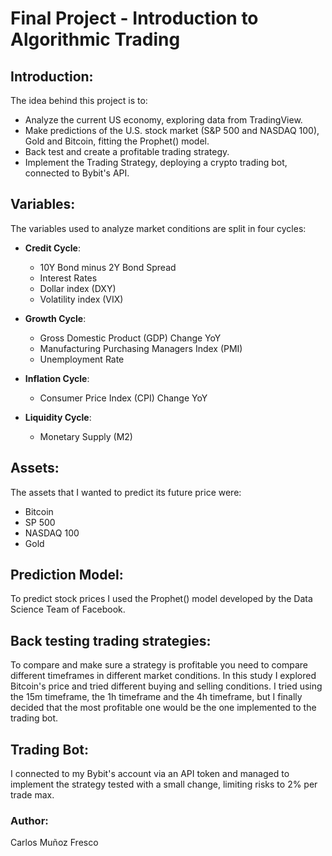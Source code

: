 # Final Project - Introduction to Algorithmic Trading 

## Introduction: 
The idea behind this project is to:
- Analyze the current US economy, exploring data from TradingView. 
- Make predictions of the U.S. stock market (S&P 500 and NASDAQ 100), Gold and Bitcoin, fitting the Prophet() model.
- Back test and create a profitable trading strategy.
- Implement the Trading Strategy, deploying a crypto trading bot, connected to Bybit's API.


## Variables: 
The variables used to analyze market conditions are split in four cycles: 
- **Credit Cycle**: 
    - 10Y Bond minus 2Y Bond Spread
    - Interest Rates
    - Dollar index (DXY)
    - Volatility index (VIX)

- **Growth Cycle**: 
    - Gross Domestic Product (GDP) Change YoY
    - Manufacturing Purchasing Managers Index (PMI)
    - Unemployment Rate

- **Inflation Cycle**:
    - Consumer Price Index (CPI) Change YoY

- **Liquidity Cycle**: 
    - Monetary Supply (M2)


## Assets:
The assets that I wanted to predict its future price were:
- Bitcoin
- SP 500
- NASDAQ 100
- Gold

## Prediction Model:
To predict stock prices I used the Prophet() model developed by the Data Science Team of Facebook.

## Back testing trading strategies: 
To compare and make sure a strategy is profitable you need to compare different timeframes in different market conditions. In this study I explored Bitcoin's price and tried different buying and selling conditions. I tried using the 15m timeframe, the 1h timeframe and the 4h timeframe, but I finally decided that the most profitable one would be the one implemented to the trading bot. 

## Trading Bot:
I connected to my Bybit's account via an API token and managed to implement the strategy tested with a small change, limiting risks to 2% per trade max.

### Author: 
Carlos Muñoz Fresco